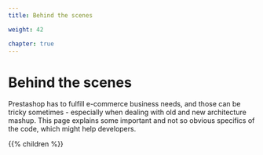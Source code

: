 ```yaml
---
title: Behind the scenes

weight: 42

chapter: true
---
```


# Behind the scenes

Prestashop has to fulfill e-commerce business needs, and those can be tricky sometimes - especially when dealing with
old and new architecture mashup. This page explains some important and not so obvious specifics of the code, which might
help developers.

{{% children %}}
